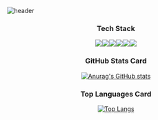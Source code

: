 
![header](https://capsule-render.vercel.app/api?type=blur&color=auto&height=300&section=header&text=Wesley's%20Repository)


<h3 align="center">Tech Stack</h3>
<div align="center">
<img src="https://img.shields.io/badge/JavaScript-F7DF1E?style=flat-square&logo=JavaScript&logoColor=white"/><img src="https://img.shields.io/badge/Node.js-5FA04E?style=flat-square&logo=Node.js&logoColor=white"/><img src="https://img.shields.io/badge/MySQL-4479A1?style=flat-square&logo=MySQL&logoColor=white"/><img src="https://img.shields.io/badge/MongoDB-47A248?style=flat-square&logo=MongoDB&logoColor=white"/><img src="https://img.shields.io/badge/C++-00599C?style=flat-square&logo=C++&logoColor=white"/><img src="https://img.shields.io/badge/npm-CB3837?style=flat-square&logo=npm&logoColor=white"/>
</div>


<h3 align="center">GitHub Stats Card</h3>
<div align="center">
  
[![Anurag's GitHub stats](https://github-readme-stats.vercel.app/api?username=wesley0129)](https://github.com/anuraghazra/github-readme-stats)

</div>


<h3 align="center">Top Languages Card</h3>
<div align="center">
  
[![Top Langs](https://github-readme-stats.vercel.app/api/top-langs/?username=Jiyu-Kim)](https://github.com/anuraghazra/github-readme-stats)

</div>






